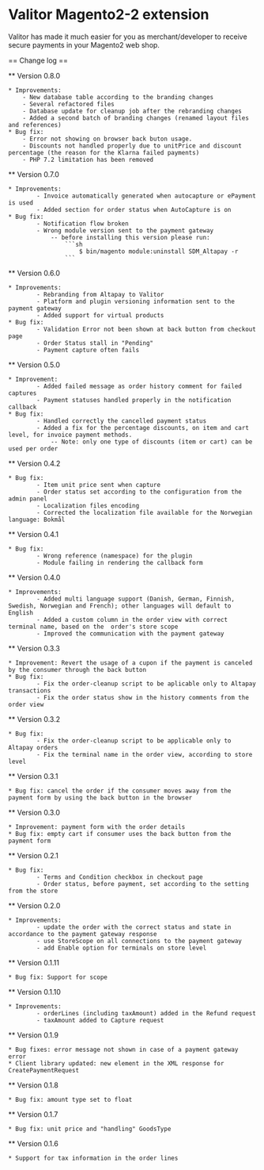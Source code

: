 # Valitor Magento2-2 extension

Valitor has made it much easier for you as merchant/developer to receive secure payments in your Magento2
web shop.


== Change log ==

** Version 0.8.0

	* Improvements:
		- New database table according to the branding changes                  
		- Several refactored files                     
		- Database update for cleanup job after the rebranding changes
		- Added a second batch of branding changes (renamed layout files and references)
	* Bug fix:
		- Error not showing on browser back buton usage.
		- Discounts not handled properly due to unitPrice and discount percentage (the reason for the Klarna failed payments)
		- PHP 7.2 limitation has been removed

** Version 0.7.0

	* Improvements:
            - Invoice automatically generated when autocapture or ePayment is used
            - Added section for order status when AutoCapture is on
	* Bug fix:
	        - Notification flow broken
	        - Wrong module version sent to the payment gateway
	            -- before installing this version please run:
	                ```sh
	                    $ bin/magento module:uninstall SDM_Altapay -r
	                ```

** Version 0.6.0

	* Improvements:
            - Rebranding from Altapay to Valitor
	        - Platform and plugin versioning information sent to the payment gateway
	        - Added support for virtual products
	* Bug fix:
	        - Validation Error not been shown at back button from checkout page
	        - Order Status stall in "Pending"
	        - Payment capture often fails

** Version 0.5.0

    * Improvement: 
            - Added failed message as order history comment for failed captures
            - Payment statuses handled properly in the notification callback
    * Bug fix:
            - Handled correctly the cancelled payment status
            - Added a fix for the percentage discounts, on item and cart level, for invoice payment methods. 
            	-- Note: only one type of discounts (item or cart) can be used per order

** Version 0.4.2

    * Bug fix: 
            - Item unit price sent when capture
            - Order status set according to the configuration from the admin panel
            - Localization files encoding
            - Corrected the localization file available for the Norwegian language: Bokmål

** Version 0.4.1

    * Bug fix: 
            - Wrong reference (namespace) for the plugin
            - Module failing in rendering the callback form

** Version 0.4.0

    * Improvements: 
            - Added multi language support (Danish, German, Finnish, Swedish, Norwegian and French); other languages will default to English
            - Added a custom column in the order view with correct terminal name, based on the  order's store scope
            - Improved the communication with the payment gateway

** Version 0.3.3

    * Improvement: Revert the usage of a cupon if the payment is canceled by the consumer through the back button
    * Bug fix:
            - Fix the order-cleanup script to be aplicable only to Altapay transactions
            - Fix the order status show in the history comments from the order view

** Version 0.3.2

    * Bug fix:
            - Fix the order-cleanup script to be applicable only to Altapay orders
            - Fix the terminal name in the order view, according to store level

** Version 0.3.1

    * Bug fix: cancel the order if the consumer moves away from the payment form by using the back button in the browser

** Version 0.3.0
    
    * Improvement: payment form with the order details 
    * Bug fix: empty cart if consumer uses the back button from the payment form

** Version 0.2.1

    * Bug fix: 
            - Terms and Condition checkbox in checkout page
            - Order status, before payment, set according to the setting from the store

** Version 0.2.0

    * Improvements: 
            - update the order with the correct status and state in accordance to the payment gateway response 
            - use StoreScope on all connections to the payment gateway
            - add Enable option for terminals on store level

** Version 0.1.11

    * Bug fix: Support for scope

** Version 0.1.10

    * Improvements: 
            - orderLines (including taxAmount) added in the Refund request
            - taxAmount added to Capture request


** Version 0.1.9

    * Bug fixes: error message not shown in case of a payment gateway error
    * Client library updated: new element in the XML response for CreatePaymentRequest

** Version 0.1.8

    * Bug fix: amount type set to float
    
** Version 0.1.7

    * Bug fix: unit price and "handling" GoodsType
    
** Version 0.1.6

    * Support for tax information in the order lines

